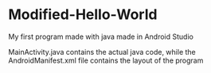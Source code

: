 # Modified-Hello-World
My first program made with java made in Android Studio

MainActivity.java contains the actual java code, while the AndroidManifest.xml file contains the layout of the program
